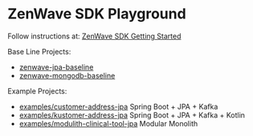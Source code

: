 # ZenWave SDK Playground

Follow instructions at: [ZenWave SDK Getting Started](https://www.zenwave360.io/docs/getting-started/)

Base Line Projects:

* [zenwave-jpa-baseline](zenwave-jpa-baseline)
* [zenwave-mongodb-baseline](zenwave-mongodb-baseline)

Example Projects:

* [examples/customer-address-jpa](examples/customer-address-jpa) Spring Boot + JPA + Kafka
* [examples/kustomer-address-jpa](examples/kustomer-address-jpa) Spring Boot + JPA + Kafka + Kotlin
* [examples/modulith-clinical-tool-jpa](examples/modulith-clinical-tool-jpa) Modular Monolith
